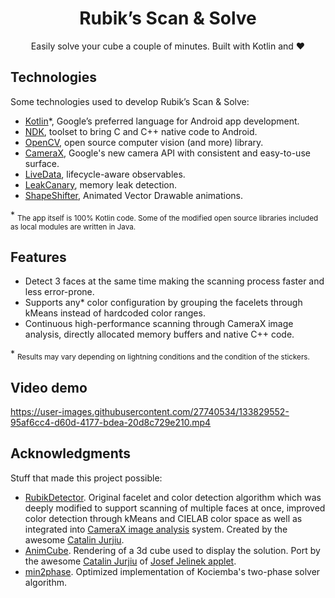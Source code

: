 ﻿<h1 align="center"> Rubik’s Scan & Solve </h1>

<p align="center">
  Easily solve your cube a couple of minutes. Built with Kotlin and ❤️
</p>

## Technologies

Some technologies used to develop Rubik’s Scan & Solve:

* [Kotlin](https://kotlinlang.org/)\*, Google’s preferred language for Android app development.
* [NDK](https://developer.android.com/ndk), toolset to bring C and C++ native code to Android.
* [OpenCV](https://opencv.org/), open source computer vision (and more) library.
* [CameraX](https://developer.android.com/training/camerax), Google's new camera API with consistent and easy-to-use surface.
* [LiveData](https://developer.android.com/topic/libraries/architecture/livedata), lifecycle-aware observables.
* [LeakCanary](https://square.github.io/leakcanary/), memory leak detection.
* [ShapeShifter](https://github.com/alexjlockwood/ShapeShifter), Animated Vector Drawable animations.

\* <sub>The app itself is 100% Kotlin code. Some of the modified open source libraries included as local modules are written in Java.</sub>

## Features

* Detect 3 faces at the same time making the scanning process faster and less error-prone.
* Supports any\* color configuration by grouping the facelets through kMeans instead of hardcoded color ranges.
* Continuous high-performance scanning through CameraX image analysis, directly allocated memory buffers and native C++ code.

\* <sub>Results may vary depending on lightning conditions and the condition of the stickers.</sub>

## Video demo

  https://user-images.githubusercontent.com/27740534/133829552-95af6cc4-d60d-4177-bdea-20d8c729e210.mp4
 

## Acknowledgments

Stuff that made this project possible:

* [RubikDetector](https://github.com/cjurjiu/RubikDetector-Android). Original facelet and color detection algorithm which was deeply modified to support scanning of multiple faces at once, improved color detection through kMeans and CIELAB color space as well as integrated into [CameraX image analysis](https://developer.android.com/training/camerax/analyze) system. Created by the awesome [Catalin Jurjiu](https://github.com/cjurjiu).
* [AnimCube](https://github.com/cjurjiu/AnimCubeAndroid). Rendering of a 3d cube used to display the solution. Port by the awesome [Catalin Jurjiu](https://github.com/cjurjiu) of [Josef Jelinek applet](http://software.rubikscube.info/AnimCube/).
* [min2phase](https://github.com/cs0x7f/min2phase). Optimized implementation of Kociemba's two-phase solver algorithm.
